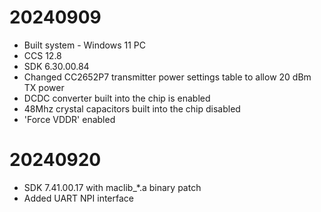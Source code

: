# 20240909
- Built system - Windows 11 PC
- CCS 12.8
- SDK 6.30.00.84
- Changed CC2652P7 transmitter power settings table to allow 20 dBm TX power
- DCDC converter built into the chip is enabled
- 48Mhz crystal capacitors built into the chip disabled
- 'Force VDDR' enabled

# 20240920
- SDK 7.41.00.17 with maclib_*.a binary patch
- Added UART NPI interface
